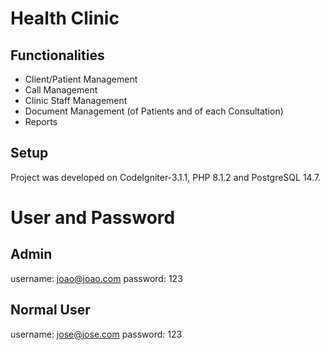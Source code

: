 # Health Clinic

## Functionalities

* Client/Patient Management
* Call Management
* Clinic Staff Management
* Document Management (of Patients and of each Consultation)
* Reports

## Setup

Project was developed on CodeIgniter-3.1.1, PHP 8.1.2 and PostgreSQL 14.7.


# User and Password

## Admin

username: joao@joao.com
password: 123

## Normal User

username: jose@jose.com
password: 123

